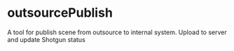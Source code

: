 # outsourcePublish
 A tool for publish scene from outsource to internal system. Upload to server and update Shotgun status
